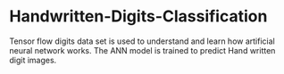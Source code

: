 # Handwritten-Digits-Classification 
Tensor flow digits data set is used to understand and learn how artificial neural network works.
The ANN model is trained to predict Hand written digit images. 
